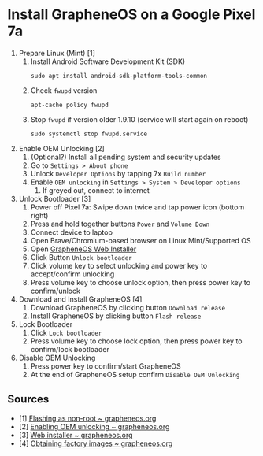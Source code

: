 # Install GrapheneOS on a Google Pixel 7a

1. Prepare Linux (Mint) [1]
    1. Install Android Software Development Kit (SDK)
       ```
       sudo apt install android-sdk-platform-tools-common
       ```
    2. Check `fwupd` version
       ```
       apt-cache policy fwupd
       ```
    3. Stop `fwupd` if version older 1.9.10 (service will start again on reboot)
       ```
       sudo systemctl stop fwupd.service
       ```
2. Enable OEM Unlocking [2]
   1. (Optional?) Install all pending system and security updates
   2. Go to `Settings > About phone`
   3. Unlock `Developer Options` by tapping 7x `Build number`
   4. Enable `OEM unlocking` in `Settings > System > Developer options`
      1. If greyed out, connect to internet
3. Unlock Bootloader [3]
   1. Power off Pixel 7a: Swipe down twice and tap power icon (bottom right)
   2. Press and hold together buttons `Power` and `Volume Down`
   3. Connect device to laptop
   4. Open Brave/Chromium-based browser on Linux Mint/Supported OS
   5. Open [GrapheneOS Web Installer](https://grapheneos.org/install/web#unlocking-the-bootloader)
   6. Click Button `Unlock bootloader`
   7. Click volume key to select unlocking and power key to accept/confirm unlocking
   8. Press volume key to choose unlock option, then press power key to confirm/unlock
4. Download and Install GrapheneOS [4]
   1. Download GrapheneOS by clicking button `Download release`
   2. Install GrapheneOS by clicking button `Flash release`
5. Lock Bootloader
   1. Click `Lock bootloader`
   2. Press volume key to choose lock option, then press power key to confirm/lock bootloader
6. Disable OEM Unlocking
   1. Press power key to confirm/start GrapheneOS
   2. At the end of GrapheneOS setup confirm `Disable OEM Unlocking`

## Sources

- [1] [Flashing as non-root ~ grapheneos.org](https://grapheneos.org/install/web#flashing-as-non-root)
- [2] [Enabling OEM unlocking ~ grapheneos.org](https://grapheneos.org/install/web#enabling-oem-unlocking)
- [3] [Web installer ~ grapheneos.org](https://grapheneos.org/install/web#web-install)
- [4] [Obtaining factory images ~ grapheneos.org](https://grapheneos.org/install/web#obtaining-factory-images)
